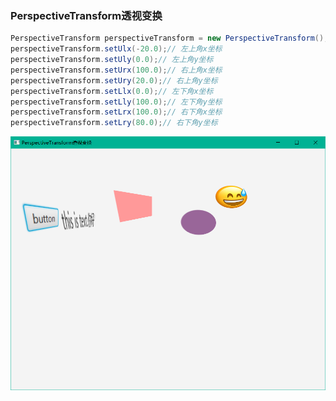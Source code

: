 ### PerspectiveTransform透视变换

```java
PerspectiveTransform perspectiveTransform = new PerspectiveTransform();  
perspectiveTransform.setUlx(-20.0);// 左上角x坐标  
perspectiveTransform.setUly(0.0);// 左上角y坐标  
perspectiveTransform.setUrx(100.0);// 右上角x坐标  
perspectiveTransform.setUry(20.0);// 右上角y坐标  
perspectiveTransform.setLlx(0.0);// 左下角x坐标  
perspectiveTransform.setLly(100.0);// 左下角y坐标  
perspectiveTransform.setLrx(100.0);// 右下角x坐标  
perspectiveTransform.setLry(80.0);// 右下角y坐标
```

![](../assets/Pasted%20image%2020220616174224.png)